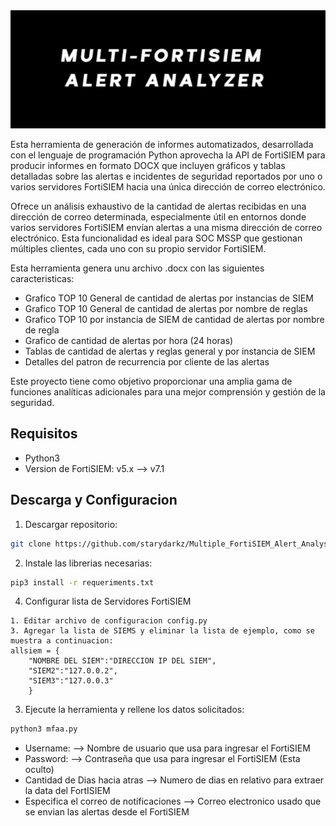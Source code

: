 <img src="Resources/logo.png" alt="Avatar del Bot"/>

Esta herramienta de generación de informes automatizados, desarrollada con el lenguaje de programación Python aprovecha la API de FortiSIEM para producir informes en formato DOCX que incluyen gráficos y tablas detalladas sobre las alertas e incidentes de seguridad reportados por uno o varios servidores FortiSIEM hacia una única dirección de correo electrónico.

Ofrece un análisis exhaustivo de la cantidad de alertas recibidas en una dirección de correo determinada, especialmente útil en entornos donde varios servidores FortiSIEM envían alertas a una misma dirección de correo electrónico. Esta funcionalidad es ideal para SOC MSSP que gestionan múltiples clientes, cada uno con su propio servidor FortiSIEM.

Esta herramienta genera unu archivo .docx con las siguientes caracteristicas:
- Grafico TOP 10 General de cantidad de alertas por instancias de SIEM  
- Grafico TOP 10 General de cantidad de alertas por nombre de reglas
- Grafico TOP 10 por instancia de SIEM de cantidad de alertas por nombre de regla
- Grafico de cantidad de alertas por hora (24 horas)
- Tablas de cantidad de alertas y reglas general y por instancia de SIEM
- Detalles del patron de recurrencia por cliente de las alertas

Este proyecto tiene como objetivo proporcionar una amplia gama de funciones analíticas adicionales para una mejor comprensión y gestión de la seguridad.

## Requisitos
- Python3
- Version de FortiSIEM: v5.x --> v7.1 


## Descarga y Configuracion

1. Descargar repositorio:

```bash
git clone https://github.com/starydarkz/Multiple_FortiSIEM_Alert_Analys.git
```
2. Instale las librerias necesarias:
```bash
pip3 install -r requeriments.txt
```
4. Configurar lista de Servidores FortiSIEM
```
1. Editar archivo de configuracion config.py
3. Agregar la lista de SIEMS y eliminar la lista de ejemplo, como se muestra a continuacion:
allsiem = {
    "NOMBRE DEL SIEM":"DIRECCION IP DEL SIEM", 
    "SIEM2":"127.0.0.2", 
    "SIEM3":"127.0.0.3"
    }
```

3. Ejecute la herramienta y rellene los datos solicitados:
```bash
python3 mfaa.py
```
- Username: --> Nombre de usuario que usa para ingresar el FortiSIEM
- Password: --> Contraseña que usa para ingresar el FortiSIEM (Esta oculto)
- Cantidad de Dias hacia atras --> Numero de dias en relativo para extraer la data del FortISIEM
- Especifica el correo de notificaciones --> Correo electronico usado que se envian las alertas desde el FortiSIEM
